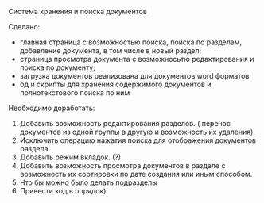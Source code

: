 Система хранения и поиска документов 



Сделано:
- главная страница с возможностью поиска, поиска по разделам, добавление документа, в том числе в новый раздел;
- страница просмотра документа с возможносьтю редактирования и поиска по документу;
- загрузка документов реализована для документов word форматов
- бд и скрипты для хранения содержимого документов и полнотекстового поиска по ним

Необходимо доработать:
1. Добавить возможность редактирования разделов. ( перенос документов из одной группы в другую и возможность их удаления).
2. Исключить операцию нажатия поиска для отображения документов раздела.
3. Добавить режим вкладок. (?)
4. Добавить возможность просмотра документов в разделе с возможность их сортировки по дате создания или иным способом.
5. Что бы можно было делать подразделы
6. Привести код в порядок)

